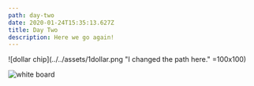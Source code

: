 ```yaml
---
path: day-two
date: 2020-01-24T15:35:13.627Z
title: Day Two
description: Here we go again!
---
```

![dollar chip](../../assets/1dollar.png "I changed the path here." =100x100)

![white board](assets/board-day1.jpg "I didn't change this one :(")
